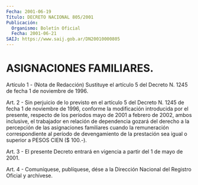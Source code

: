 ```yaml
---
Fecha: 2001-06-19
Título: DECRETO NACIONAL 805/2001
Publicación:
  Organismo: Boletín Oficial
  Fecha: 2001-06-21
SAIJ: https://www.saij.gob.ar/DN20010000805
---
```

# ASIGNACIONES FAMILIARES.

<a id="1"></a>
Artículo 1 -  (Nota de Redacción) Sustituye el artículo 5 del Decreto N. 1245 de fecha 1 de noviembre de 1996.

<a id="2"></a>
Art. 2 - Sin  perjuicio  de  lo  previsto  en  el artículo 5 del Decreto  N.  1245  de fecha 1 de noviembre de 1996,  conforme  la modificación introducida por el presente, respecto de los períodos mayo de 2001 a febrero  de 2002, ambos inclusive, el trabajador en relación de dependencia gozará  del derecho a la percepción de las asignaciones familiares cuando la remuneración correspondiente al período de devengamiento de la prestación  sea  igual o superior a PESOS CIEN ($ 100.-).

<a id="3"></a>
Art. 3 - El presente Decreto entrará en vigencia  a partir del 1 de mayo de 2001.

<a id="4"></a>
Art.  4 - Comuníquese, publíquese, dése a la Dirección Nacional del Registro Oficial y archívese.